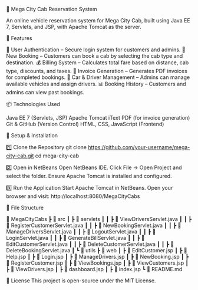 🚖 Mega City Cab Reservation System

An online vehicle reservation system for Mega City Cab, built using Java EE 7, Servlets, and JSP, with Apache Tomcat as the server.

📌 Features

🔐 User Authentication – Secure login system for customers and admins.
📝 New Booking – Customers can book a cab by selecting the cab type and destination.
💰 Billing System – Calculates total fare based on distance, cab type, discounts, and taxes.
📄 Invoice Generation – Generates PDF invoices for completed bookings.
🚗 Car & Driver Management – Admins can manage available vehicles and assign drivers.
📊 Booking History – Customers and admins can view past bookings.

📦 Technologies Used

Java EE 7 (Servlets, JSP)
Apache Tomcat
iText PDF (for invoice generation)
Git & GitHub (Version Control)
HTML, CSS, JavaScript (Frontend)

🚀 Setup & Installation

1️⃣ Clone the Repository
git clone https://github.com/your-username/mega-city-cab.git
cd mega-city-cab

2️⃣ Open in NetBeans
Open NetBeans IDE.
Click File → Open Project and select the folder.
Ensure Apache Tomcat is installed and configured.

3️⃣ Run the Application
Start Apache Tomcat in NetBeans.
Open your browser and visit:
http://localhost:8080/MegaCityCabs

📝 File Structure

📂 MegaCityCabs
 ┣ 📂 src
 ┃ ┣ 📂 servlets
 ┃ ┃ ┣ 📄 ViewDriversServlet.java
 ┃ ┃ ┣ 📄 RegisterCustomerServlet.java
 ┃ ┃ ┣ 📄 NewBookingServlet.java
 ┃ ┃ ┣ 📄 ManageDriversServlet.java
 ┃ ┃ ┣ 📄 LogoutServlet.java
 ┃ ┃ ┣ 📄 LoginServlet.java 
 ┃ ┃ ┣ 📄 GenerateBillServlet.java 
 ┃ ┃ ┣ 📄 EditCustomerServlet.java 
 ┃ ┃ ┣ 📄 DeleteCustomerServlet.java 
 ┃ ┃ ┣ 📄 DeleteBookingServlet.java 
 ┃ ┗ 📂 utils
 ┣ 📂 web
 ┃ ┣ 📄 EditCustomer.jsp
 ┃ ┣ 📄 Help.jsp
 ┃ ┣ 📄 Login.jsp
 ┃ ┣ 📄 ManageDrivers.jsp
 ┃ ┣ 📄 NewBooking.jsp
 ┃ ┣ 📄 RegisterCustomer.jsp
 ┃ ┣ 📄 ViewBookings.jsp
 ┃ ┣ 📄 ViewCustomers.jsp
 ┃ ┣ 📄 ViewDrivers.jsp
 ┃ ┣ 📄 dashboard.jsp
 ┃ ┣ 📄 index.jsp
 ┗ 📄 README.md

📜 License
This project is open-source under the MIT License.
